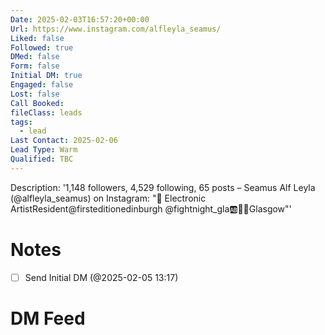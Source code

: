 ```yaml
---
Date: 2025-02-03T16:57:20+00:00
Url: https://www.instagram.com/alfleyla_seamus/
Liked: false
Followed: true
DMed: false
Form: false
Initial DM: true
Engaged: false
Lost: false
Call Booked: 
fileClass: leads
tags:
  - lead
Last Contact: 2025-02-06
Lead Type: Warm
Qualified: TBC
---
```

Description: '1,148 followers, 4,529 following, 65 posts – Seamus Alf Leyla (@alfleyla_seamus) on Instagram: "🏴󠁧󠁢󠁳󠁣󠁴󠁿 Electronic ArtistResident@firsteditionedinburgh @fightnight_gla🆎🐑📍Glasgow"'
# Notes

- [ ] Send Initial DM (@2025-02-05 13:17)
# DM Feed